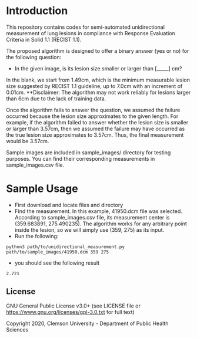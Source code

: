 # Introduction

This repository contains codes for semi-automated unidirectional measurement of lung lesions in compliance with Response Evaluation Criteria in Solid 1.1 (RECIST 1.1). 

The proposed algorithm is designed to offer a binary answer (yes or no) for the following question: 

* In the given image, is its lesion size smaller or larger than [_____] cm?

In the blank, we start from 1.49cm, which is the minimum measurable lesion size suggested by RECIST 1.1 guideline, up to 7.0cm with an increment of 0.01cm. 
**Disclaimer: The algorithm may not work reliably for lesions larger than 6cm due to the lack of training data.

Once the algorithm fails to answer the question, we assumed the failure occurred because the lesion size approximates to the given length. For example, if the algorithm failed to answer whether the lesion size is smaller or larger than 3.57cm, then we assumed the failure may have occurred as the true lesion size approximates to 3.57cm. Thus, the final measurement would be 3.57cm.

Sample images are included in sample_images/ directory for testing purposes. You can find their corresponding measurements in sample_images.csv file. 

# Sample Usage
* First download and locate files and directory
* Find the measurement. In this example, 41950.dcm file was selected. According to sample_images.csv file, its measurement center is (359.683891, 275.490235). The algorithm works for any arbitrary point inside the lesion, so we will simply use (359, 275) as its input.
* Run the following:
```
python3 path/to/unidirectional_measurement.py path/to/sample_images/41950.dcm 359 275
```

* you should see the following result
```
2.721
```

## License

GNU General Public License v3.0+ (see LICENSE file or https://www.gnu.org/licenses/gpl-3.0.txt for full text)

Copyright 2020, Clemson University - Department of Public Health Sciences
